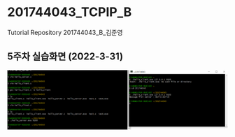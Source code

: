 # 201744043_TCPIP_B
Tutorial Repository
201744043_B_김준영

## 5주차 실습화면 (2022-3-31)

<img width="" height="" src=./pic/5주차실습화면.png></img> 
